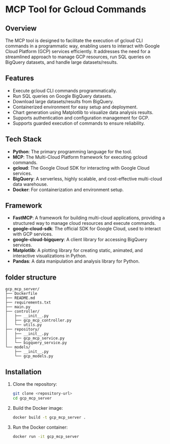 # MCP Tool for Gcloud Commands

## Overview
The MCP tool is designed to facilitate the execution of gcloud CLI commands in a programmatic way, enabling users to interact with Google Cloud Platform (GCP) services efficiently. It addresses the need for a streamlined approach to manage GCP resources, run SQL queries on BigQuery datasets, and handle large datasets/results.

## Features
- Execute gcloud CLI commands programmatically.
- Run SQL queries on Google BigQuery datasets.
- Download large datasets/results from BigQuery.
- Containerized environment for easy setup and deployment.
- Chart generation using Matplotlib to visualize data analysis results.
- Supports authentication and configuration management for GCP.
- Supports guarded execution of commands to ensure reliability.

## Tech Stack
- **Python**: The primary programming language for the tool.
- **MCP**: The Multi-Cloud Platform framework for executing gcloud commands.
- **gcloud**: The Google Cloud SDK for interacting with Google Cloud services.
- **BigQuery**: A serverless, highly scalable, and cost-effective multi-cloud data warehouse.
- **Docker**: For containerization and environment setup.

## Framework
- **FastMCP**: A framework for building multi-cloud applications, providing a structured way to manage cloud resources and execute commands.
- **google-cloud-sdk**: The official SDK for Google Cloud, used to interact with GCP services.
- **google-cloud-bigquery**: A client library for accessing BigQuery services.
- **Matplotlib**: A plotting library for creating static, animated, and interactive visualizations in Python.
- **Pandas**: A data manipulation and analysis library for Python.

## folder structure
```
gcp_mcp_server/
├── Dockerfile
├── README.md
├── requirements.txt
├── main.py
├── controller/
│   ├── __init__.py
│   ├── gcp_mcp_controller.py
│   └── utils.py
├── repository/
│   ├── __init__.py
│   ├── gcp_mcp_service.py
│   └── bigquery_service.py
└── models/
    ├── __init__.py
    └── gcp_models.py
```

## Installation
1. Clone the repository:
   ```bash
   git clone <repository-url>
   cd gcp_mcp_server
   ```
2. Build the Docker image:
   ```bash
   docker build -t gcp_mcp_server .
   ```
3. Run the Docker container:
   ```bash
   docker run -it gcp_mcp_server
   ```